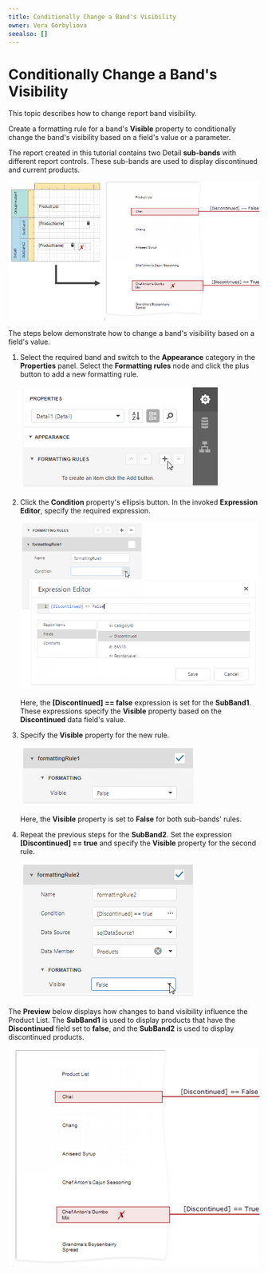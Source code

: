 ```yaml
---
title: Conditionally Change a Band's Visibility
owner: Vera Gorbyliova
seealso: []
---
```

# Conditionally Change a Band's Visibility 

This topic describes how to change report band visibility.

Create a formatting rule for a band's **Visible** property to conditionally change the band's visibility based on a field's value or a parameter.

The report created in this tutorial contains two Detail **sub-bands** with different report controls. These sub-bands are used to display discontinued and current products.   

![](../../../../images/eurd-web-conditionally-change-a-bands-visibility.png)

The steps below demonstrate how to change a band's visibility based on a field's value.

1. Select the required band and switch to the **Appearance** category in the **Properties** panel. Select the **Formatting rules** node and click the plus button to add a new formatting rule.

    ![](../../../../images/eurd-web-conditionally-change-a-bands-visibility-add-formating-rule.png)


2. Click the **Condition** property's ellipsis button. In the invoked **Expression Editor**, specify the required expression.


    ![](../../../../images/eurd-web-conditionally-change-a-bands-visibility-condition-property.png)   

    Here, the **[Discontinued] == false** expression is set for the **SubBand1**. These expressions specify the **Visible** property based on the **Discontinued** data field's value. 
    
3. Specify the **Visible** property for the new rule.

    ![](../../../../images/eurd-web-conditionally-change-a-bands-visibility-set-visibility.png)  

    Here, the **Visible** property is set to **False** for both sub-bands' rules.

4. Repeat the previous steps for the **SubBand2**. Set the expression **[Discontinued] == true** and specify the **Visible** property for the second rule.
    
    ![](../../../../images/eurd-web-conditionally-change-a-bands-visibility-set-the-expression-for-subband-two.png)  

The **Preview** below displays how changes to band visibility influence the Product List. The **SubBand1** is used to display products that have the **Discontinued** field set to **false**, and the **SubBand2** is used to display discontinued products.

![](../../../../images/eurd-web-conditionally-change-a-bands-visibility-result.png)